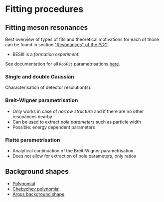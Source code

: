 # Fitting procedures

## Fitting meson resonances

Best overview of types of fits and theoretical motivations for each of those can be found in section ["Resonances" of the _PDG_](http://pdg.lbl.gov/2018/reviews/rpp2018-rev-resonances.pdf).

* BESIII is a _formation experiment_.

See documentation for all `RooFit` parametrisations [here](https://root.cern/doc/master/group__Roofit.html).

### Single and double Gaussian

Characterisation of detector resolution\(s\).

### Breit-Wigner parametrisation

* Only works in case of _narrow structure_ and if there are no other resonances nearby
* Can be used to extract _pole parameters_ such as particle width
* Possible: energy dependent parameters

### Flatté parametrisation

* Analytical continuation of the Breit-Wigner parametrisation
* Does not allow for extraction of pole parameters, only ratios

## Background shapes

* [Polynomial](https://root.cern/doc/master/classRooPolynomial.html)​
* ​[Chebychev polynomial](https://root.cern.ch/doc/master/classRooChebychev.html)​
* ​[Argus background shape](https://root.cern/doc/master/classRooArgusBG.html)​

